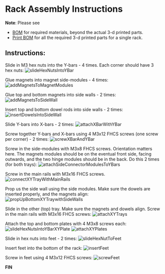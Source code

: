# Rack Assembly Instructions

**Note**: Please see
- [BOM](../README.md#bom---single-rack) for required materials, beyond the actual 3-d printed parts.
- [Print BOM](../README.md#printing---single-rack) for all the required 3-d printed parts for a single rack.

## Instructions:
Slide in M3 hex nuts into the Y-bars - 4 times. Each corner should have 3 hex nuts:
![slideHexNutsIntoYBar](./gifs/slideHexNutsIntoYBar.gif)

Glue magnets into magnet side-modules - 4 times:
![addMagnetsToMagnetModules](./gifs/addMagnetsToMagnetModules.gif)

Glue top and bottom magnets into side walls - 2 times:
![addMagnetsToSideWall](./gifs/addMagnetsToSideWall.gif)

Insert top and bottom dowel rods into side walls - 2 times:
![insertDowelsIntoSideWall](./gifs/insertDowelsIntoSideWall.gif)

Slide Y-bars into X-bars - 2 times:
![attachXBarWithYBar](./gifs/attachXBarWithYBar.gif)

Screw together Y-bars and X-bars using 4 M3x12 FHCS screws (one screw per corner) - 2 times: 
![screwXBarAndYBar](./gifs/screwXBarAndYBar.gif)

Screw in the side-modules with M3x8 FHCS screws. Orientation matters here. The magnets modules should be on the eventual front side, facing outwards, and the two hinge modules should be in the back. Do this 2 times (for both trays):
![attachSideConnectorModulesToYBars](./gifs/attachSideConnectorModulesToYBars.gif)

Screw in the main rails with M3x16 FHCS screws.
![connectXYTrayWithMainRails](./gifs/connectXYTrayWithMainRails.gif)

Prop us the side wall using the side modules. Make sure the dowels are inserted properly, and the magnets align:
![propUpBottomXYTraywithSideWalls](./gifs/propUpBottomXYTraywithSideWalls.gif)

Slide in the other (top) tray. Make sure the magnets and dowels align. Screw in the main rails with M3x16 FHCS screws:
![attachXYTrays](./gifs/attachXYTrays.gif)

Attach the top and bottom plates with 4 M3x8 screws each:
![slideHexNutsIntoYBarXYPlate](./gifs/slideHexNutsIntoYBarXYPlate.gif)
![attachXYPlates](./gifs/attachXYPlates.gif)

Slide in hex nuts into feet - 2 times:
![slideHexNutToFeet](./gifs/slideHexNutToFeet.gif)

Insert feet into the bottom of the rack: 
![insertFeet](./gifs/insertFeet.gif)

Screw in feet using 4 M3x12 FHCS screws:
![screwFeet](./gifs/screwFeet.gif)


**FIN**